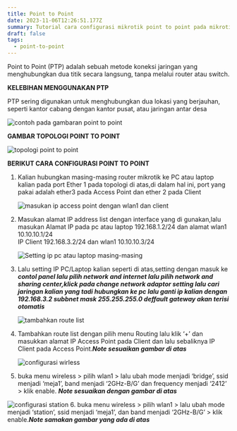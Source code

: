 ```yaml
---
title: Point to Point
date: 2023-11-06T12:26:51.177Z
summary: Tutorial cara configurasi mikrotik point to point pada mikrotik
draft: false
tags:
  - point-to-point
---
```

Point to Point (PTP) adalah sebuah metode koneksi jaringan yang menghubungkan dua titik secara langsung, tanpa melalui router atau switch. 

**KELEBIHAN MENGGUNAKAN PTP** 

 PTP sering digunakan untuk menghubungkan dua lokasi yang berjauhan, seperti kantor cabang dengan kantor pusat, atau jaringan antar desa

![contoh pada gambaran point to point](/images/uploads/top2-400.png "point to point")

**GAMBAR TOPOLOGI POINT TO POINT**

![topologi point to point](/images/uploads/topologi1.jpg "topologi")

**BERIKUT CARA CONFIGURASI POINT TO POINT** 

1. Kalian hubungkan masing-masing router mikrotik ke PC atau laptop kalian pada port Ether 1 pada topologi di atas,di dalam hal ini, port yang pakai adalah ether3 pada Access Point dan ether 2 pada Client

   ![masukan ip access point dengan wlan1 dan client](/images/uploads/28.png "ip add access point dengan wlan1 dan client")
2. Masukan alamat IP address list dengan interface yang di gunakan,lalu masukan Alamat IP pada pc atau laptop 192.168.1.2/24 dan alamat wlan1 10.10.10.1/24\
   IP Client 192.168.3.2/24 dan  wlan1 10.10.10.3/24

   ![Setting ip pc atau laptop masing-masing](/images/uploads/48.png "setting ip pc atau laptop masing-masing")
3. Lalu setting IP PC/Laptop kalian seperti di atas,setting dengan masuk ke ***contol panel lalu pilih network and internet lalu pilih network and sharing center,klick pada change network adaptor setting lalu cari jaringan kalian yang tadi hubungkan ke pc lalu ganti ip kalian dengan 192.168.3.2 subbnet mask 255.255.255.0 deffault gateway akan terisi otomatis***

   ![tambahkan route list](/images/uploads/38.png "tambahkan route list")
4. Tambahkan route list dengan pilih menu Routing lalu klik ‘+’ dan masukkan alamat IP Access Point pada Client dan lalu sebaliknya IP Client pada Access Point.***Note sesuaikan gambar di atas*** 

   ![configurasi wirless](/images/uploads/2konfigurasiapside.png "configurasi wirless")
5.  buka menu wireless > pilih wlan1 > lalu ubah mode menjadi ‘bridge’, ssid menjadi ‘meja1’, band menjadi ‘2GHz-B/G’ dan frequency menjadi ‘2412’ > klik enable. ***Note sesuaikan dengan gambar di atas***

   ![configurasi station](/images/uploads/18.png "station")
6.  buka menu wireless > pilih wlan1 > lalu ubah mode menjadi ‘station’, ssid menjadi ‘meja1’, dan band menjadi ‘2GHz-B/G’ > klik enable.***Note samakan gambar yang ada di atas***